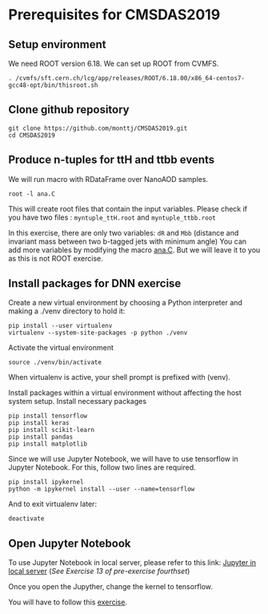 # Prerequisites for CMSDAS2019

## Setup environment 

We need ROOT version 6.18. We can set up ROOT from CVMFS. 

```
. /cvmfs/sft.cern.ch/lcg/app/releases/ROOT/6.18.00/x86_64-centos7-gcc48-opt/bin/thisroot.sh 
```

## Clone github repository 
```
git clone https://github.com/monttj/CMSDAS2019.git
cd CMSDAS2019
```

## Produce n-tuples for ttH and ttbb events

We will run macro with RDataFrame over NanoAOD samples. 
```
root -l ana.C
```
This will create root files that contain the input variables. 
Please check if you have two files : `myntuple_ttH.root` and `myntuple_ttbb.root`  

In this exercise, there are only two variables: 
`dR` and `Mbb` (distance and invariant mass between two b-tagged jets with minimum angle)
You can add more variables by modifying the macro [ana.C](https://github.com/monttj/CMSDAS2019/blob/master/ana.C).
But we will leave it to you as this is not ROOT exercise. 

## Install packages for DNN exercise

Create a new virtual environment by choosing a Python interpreter and making a ./venv directory to hold it:
```
pip install --user virtualenv
virtualenv --system-site-packages -p python ./venv 
```

Activate the virtual environment
```
source ./venv/bin/activate 
```

When virtualenv is active, your shell prompt is prefixed with (venv).

Install packages within a virtual environment without affecting the host system setup.
Install necessary packages
```
pip install tensorflow
pip install keras
pip install scikit-learn
pip install pandas
pip install matplotlib
```

Since we will use Jupyter Notebook, we will have to use tensorflow in Jupyter Notebook.
For this, follow two lines are required.
```
pip install ipykernel
python -m ipykernel install --user --name=tensorflow
```

And to exit virtualenv later:
```
deactivate  
```

## Open Jupyter Notebook 

To use Jupyter Notebook in local server, 
please refer to this link:
[Jupyter in local server](https://twiki.cern.ch/twiki/bin/viewauth/CMS/SWGuideCMSDataAnalysisSchoolBeijing2019PreExerciseFourthSet#Exercise_13_Using_Jupyter_with_P) (*See Exercise 13 of pre-exercise fourthset*)

Once you open the Jupyther, change the kernel to tensorflow.

You will have to follow this [exercise](https://github.com/monttj/CMSDAS2019/blob/master/ML_exercise_basic.ipynb).
